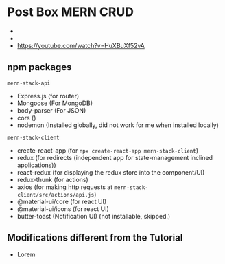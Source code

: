 # Post Box MERN CRUD

- 
- 
- <https://youtube.com/watch?v=HuXBuXf52vA>

## npm packages

`mern-stack-api`

- Express.js (for router)
- Mongoose (For MongoDB)
- body-parser (For JSON)
- cors ()
- nodemon (Installed globally, did not work for me when installed locally)

`mern-stack-client`

- create-react-app (for `npx create-react-app mern-stack-client`)
- redux (for redirects (independent app for state-management inclined applications))
- react-redux (for displaying the redux store into the component/UI)
- redux-thunk (for actions)
- axios (for making http requests at `mern-stack-client/src/actions/api.js`)
- @material-ui/core (for react UI)
- @material-ui/icons (for react UI)
- butter-toast (Notification UI) (not installable, skipped.)

## Modifications different from the Tutorial

- Lorem
